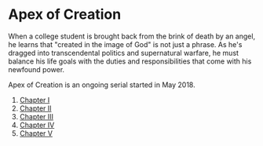 # Apex of Creation

When a college student is brought back from the brink of death by an angel, he learns that "created in the image of God" is not just a phrase. As he's dragged into transcendental politics and supernatural warfare, he must balance his life goals with the duties and responsibilities that come with his newfound power.

Apex of Creation is an ongoing serial started in May 2018.

1. [Chapter I](./001)
2. [Chapter II](./002)
3. [Chapter III](./003)
4. [Chapter IV](./004)
5. [Chapter V](./005)
